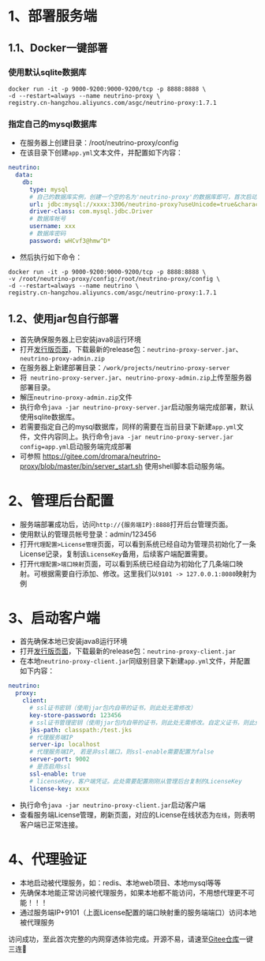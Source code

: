 # 1、部署服务端
## 1.1、Docker一键部署
### 使用默认sqlite数据库
```shell
docker run -it -p 9000-9200:9000-9200/tcp -p 8888:8888 \
-d --restart=always --name neutrino-proxy \
registry.cn-hangzhou.aliyuncs.com/asgc/neutrino-proxy:1.7.1
```

### 指定自己的mysql数据库
- 在服务器上创建目录：/root/neutrino-proxy/config
- 在该目录下创建`app.yml`文本文件，并配置如下内容：
```yml
neutrino:
  data:
    db:
      type: mysql
      # 自己的数据库实例，创建一个空的名为'neutrino-proxy'的数据库即可，首次启动服务端会自动初始化
      url: jdbc:mysql://xxxx:3306/neutrino-proxy?useUnicode=true&characterEncoding=UTF-8&allowMultiQueries=true&useAffectedRows=true&useSSL=false
      driver-class: com.mysql.jdbc.Driver
      # 数据库帐号
      username: xxx
      # 数据库密码
      password: wHCvf3@hmw^D*
```
- 然后执行如下命令：
```shell
docker run -it -p 9000-9200:9000-9200/tcp -p 8888:8888 \
-v /root/neutrino-proxy/config:/root/neutrino-proxy/config \
-d --restart=always --name neutrino \
registry.cn-hangzhou.aliyuncs.com/asgc/neutrino-proxy:1.7.1
```

## 1.2、使用jar包自行部署
- 首先确保服务器上已安装java8运行环境
- 打开[发行版页面](https://gitee.com/dromara/neutrino-proxy/releases)，下载最新的release包：`neutrino-proxy-server.jar`、`neutrino-proxy-admin.zip`
- 在服务器上新建部署目录：`/work/projects/neutrino-proxy-server`
- 将` neutrino-proxy-server.jar`、`neutrino-proxy-admin.zip`上传至服务器部署目录。
- 解压`neutrino-proxy-admin.zip`文件
- 执行命令`java -jar neutrino-proxy-server.jar`启动服务端完成部署，默认使用sqlite数据库。
- 若需要指定自己的mysql数据库，同样的需要在当前目录下新建`app.yml`文件，文件内容同上。执行命令`java -jar neutrino-proxy-server.jar config=app.yml`启动服务端完成部署
- 可参照 https://gitee.com/dromara/neutrino-proxy/blob/master/bin/server_start.sh 使用shell脚本启动服务端。

# 2、管理后台配置
- 服务端部署成功后，访问`http://{服务端IP}:8888`打开后台管理页面。
- 使用默认的管理员帐号登录：admin/123456
- 打开`代理配置>License管理`页面，可以看到系统已经自动为管理员初始化了一条License记录，复制该`LicenseKey`备用，后续客户端配置需要。
- 打开`代理配置>端口映射`页面，可以看到系统已经自动为初始化了几条端口映射。可根据需要自行添加、修改。这里我们以`9101 -> 127.0.0.1:8080`映射为例

# 3、启动客户端
- 首先确保本地已安装java8运行环境
- 打开[发行版页面](https://gitee.com/dromara/neutrino-proxy/releases)，下载最新的release包：`neutrino-proxy-client.jar`
- 在本地`neutrino-proxy-client.jar`同级别目录下新建`app.yml`文件，并配置如下内容：
```yml
neutrino:
  proxy:
    client:
      # ssl证书密钥（使用jjar包内自带的证书，则此处无需修改）
      key-store-password: 123456
      # ssl证书管理密钥（使用jjar包内自带的证书，则此处无需修改。自定义证书，则此处配置对应的路径）
      jks-path: classpath:/test.jks
      # 代理服务端IP
      server-ip: localhost
      # 代理服务端IP, 若是非ssl端口，则ssl-enable需要配置为false
      server-port: 9002
      # 是否启用ssl
      ssl-enable: true
      # licenseKey，客户端凭证。此处需要配置刚刚从管理后台复制的LicenseKey
      license-key: xxxx
```
- 执行命令`java -jar neutrino-proxy-client.jar`启动客户端
- 查看服务端License管理，刷新页面，对应的License在线状态为`在线`，则表明客户端已正常连接。

# 4、代理验证
- 本地启动被代理服务，如：redis、本地web项目、本地mysql等等
- 先确保本地能正常访问被代理服务，如果本地都不能访问，不用想代理更不可能！！！
- 通过服务端IP+9101（上面License配置的端口映射重的服务端端口）访问本地被代理服务

访问成功，至此首次完整的内网穿透体验完成。开源不易，请速至[Gitee仓库](https://gitee.com/dromara/neutrino-proxy)一键三连🤝